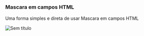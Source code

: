 # <h3>Mascara em campos HTML </h3>
Uma forma simples e direta de usar Mascara em campos HTML

![Sem título](https://user-images.githubusercontent.com/46538390/166267377-d1b33044-4b25-4356-9d5a-03837420bd9c.png)
